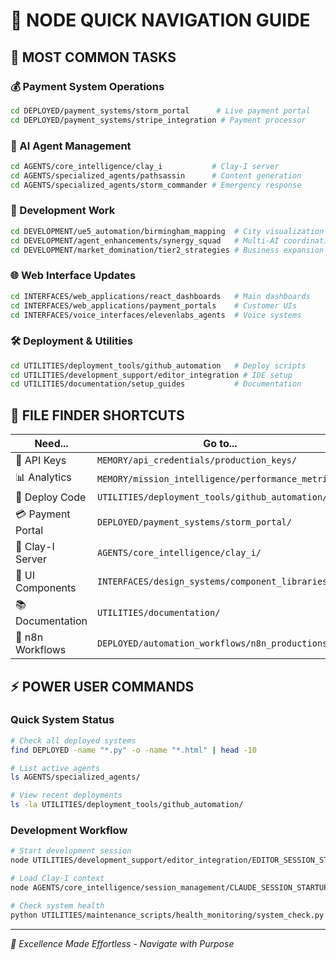 # 🧭 NODE QUICK NAVIGATION GUIDE

## 🚀 **MOST COMMON TASKS**

### **💰 Payment System Operations**
```bash
cd DEPLOYED/payment_systems/storm_portal      # Live payment portal
cd DEPLOYED/payment_systems/stripe_integration # Payment processor
```

### **🤖 AI Agent Management**
```bash
cd AGENTS/core_intelligence/clay_i           # Clay-I server
cd AGENTS/specialized_agents/pathsassin      # Content generation
cd AGENTS/specialized_agents/storm_commander # Emergency response
```

### **🔧 Development Work**
```bash
cd DEVELOPMENT/ue5_automation/birmingham_mapping  # City visualization
cd DEVELOPMENT/agent_enhancements/synergy_squad   # Multi-AI coordination
cd DEVELOPMENT/market_domination/tier2_strategies # Business expansion
```

### **🌐 Web Interface Updates**
```bash
cd INTERFACES/web_applications/react_dashboards   # Main dashboards
cd INTERFACES/web_applications/payment_portals    # Customer UIs
cd INTERFACES/voice_interfaces/elevenlabs_agents  # Voice systems
```

### **🛠️ Deployment & Utilities**
```bash
cd UTILITIES/deployment_tools/github_automation   # Deploy scripts
cd UTILITIES/development_support/editor_integration # IDE setup
cd UTILITIES/documentation/setup_guides           # Documentation
```

## 🎯 **FILE FINDER SHORTCUTS**

| Need... | Go to... |
|---------|----------|
| 🔑 API Keys | `MEMORY/api_credentials/production_keys/` |
| 📊 Analytics | `MEMORY/mission_intelligence/performance_metrics/` |
| 🚀 Deploy Code | `UTILITIES/deployment_tools/github_automation/` |
| 💳 Payment Portal | `DEPLOYED/payment_systems/storm_portal/` |
| 🤖 Clay-I Server | `AGENTS/core_intelligence/clay_i/` |
| 🎨 UI Components | `INTERFACES/design_systems/component_libraries/` |
| 📚 Documentation | `UTILITIES/documentation/` |
| 🔄 n8n Workflows | `DEPLOYED/automation_workflows/n8n_productions/` |

## ⚡ **POWER USER COMMANDS**

### **Quick System Status**
```bash
# Check all deployed systems
find DEPLOYED -name "*.py" -o -name "*.html" | head -10

# List active agents
ls AGENTS/specialized_agents/

# View recent deployments
ls -la UTILITIES/deployment_tools/github_automation/
```

### **Development Workflow**
```bash
# Start development session
node UTILITIES/development_support/editor_integration/EDITOR_SESSION_STARTUP.js

# Load Clay-I context
node AGENTS/core_intelligence/session_management/CLAUDE_SESSION_STARTUP.js

# Check system health
python UTILITIES/maintenance_scripts/health_monitoring/system_check.py
```

---
*🎯 Excellence Made Effortless - Navigate with Purpose*